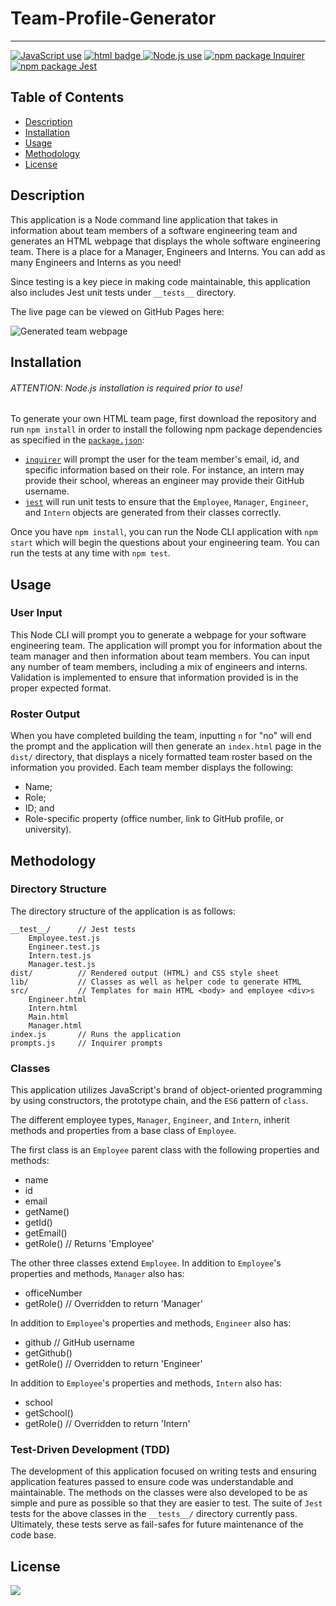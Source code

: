 # Team-Profile-Generator

---

<a href="https://img.shields.io/badge/JavaScipt-85.5%25-yellow"><img alt="JavaScript use" src="https://img.shields.io/badge/JavaScipt-85.5%25-yellow"></a> <a href="https://img.shields.io/badge/HTML-14.5%25-green"><img alt="html badge" src="https://img.shields.io/badge/HTML-14.5%25-green"> <a href="https://img.shields.io/badge/Used-Node.js-red"><img alt="Node.js use" src="https://img.shields.io/badge/Used-Node.js-red"></a> <a href="https://img.shields.io/badge/npm-Inquirer-orange"><img alt="npm package Inquirer" src="https://img.shields.io/badge/npm-Inquirer-orange"></a> <a href="https://img.shields.io/badge/npm-Inquirer-blue"><img alt="npm package Jest" src="https://img.shields.io/badge/npm-Jest-blue"></a>

## Table of Contents

- [Description](#description)
- [Installation](#installation)
- [Usage](#usage)
- [Methodology](#methodology)
- [License](#license)

## Description

This application is a Node command line application that takes in information about team members of a software engineering team and generates an HTML webpage that displays the whole software engineering team. There is a place for a Manager, Engineers and Interns. You can add as many Engineers and Interns as you need!

Since testing is a key piece in making code maintainable, this application also includes Jest unit tests under `__tests__` directory.

The live page can be viewed on GitHub Pages here: 

![Generated team webpage]()

## Installation

###### ATTENTION: Node.js installation is required prior to use!

To generate your own HTML team page, first download the repository and run `npm install` in order to install the following npm package dependencies as specified in the [`package.json`]():

* [`inquirer`](https://www.npmjs.com/package/inquirer) will prompt the user for the team member's email, id, and specific information based on their role. For instance, an intern may provide their school, whereas an engineer may provide their GitHub username.
* [`jest`](https://jestjs.io/) will run unit tests to ensure that the `Employee`, `Manager`, `Engineer`, and `Intern` objects are generated from their classes correctly.

Once you have `npm install`, you can run the Node CLI application with `npm start` which will begin the questions about your engineering team. You can run the tests at any time with `npm test`.

## Usage

### User Input

This Node CLI will prompt you to generate a webpage for your software engineering team. The application will prompt you for information about the team manager and then information about team members. You can input any number of team members, including a mix of engineers and interns. Validation is implemented to ensure that information provided is in the proper expected format.

### Roster Output

When you have completed building the team, inputting `n` for "no" will end the prompt and the application will then generate an `index.html` page in the `dist/` directory, that displays a nicely formatted team roster based on the information you provided. Each team member displays the following:

  * Name;
  * Role;
  * ID; and
  * Role-specific property (office number, link to GitHub profile, or university).

## Methodology

### Directory Structure

The directory structure of the application is as follows:

```
__test__/      // Jest tests
    Employee.test.js
    Engineer.test.js
    Intern.test.js
    Manager.test.js
dist/          // Rendered output (HTML) and CSS style sheet
lib/           // Classes as well as helper code to generate HTML
src/           // Templates for main HTML <body> and employee <div>s
    Engineer.html
    Intern.html
    Main.html
    Manager.html
index.js       // Runs the application
prompts.js     // Inquirer prompts
```

### Classes

This application utilizes JavaScript's brand of object-oriented programming by using constructors, the prototype chain, and the `ES6` pattern of `class`. 

The different employee types, `Manager`, `Engineer`, and `Intern`, inherit methods and properties from a base class of `Employee`.

The first class is an `Employee` parent class with the following properties and methods:

  * name
  * id
  * email
  * getName()
  * getId()
  * getEmail()
  * getRole() // Returns 'Employee'

The other three classes extend `Employee`. In addition to `Employee`'s properties and methods, `Manager` also has:

  * officeNumber
  * getRole() // Overridden to return 'Manager'

In addition to `Employee`'s properties and methods, `Engineer` also has:

  * github // GitHub username
  * getGithub()
  * getRole() // Overridden to return 'Engineer'

In addition to `Employee`'s properties and methods, `Intern` also has:

  * school 
  * getSchool()
  * getRole() // Overridden to return 'Intern'

### Test-Driven Development (TDD)

The development of this application focused on writing tests and ensuring application features passed to ensure code was understandable and maintainable. The methods on the classes were also developed to be as simple and pure as possible so that they are easier to test. The suite of `Jest` tests for the above classes in the `__tests__/` directory currently pass. Ultimately, these tests serve as fail-safes for future maintenance of the code base.

## License

<a href="https://img.shields.io/badge/License-MIT-brightgreen"><img src="https://img.shields.io/badge/License-MIT-brightgreen"></a>